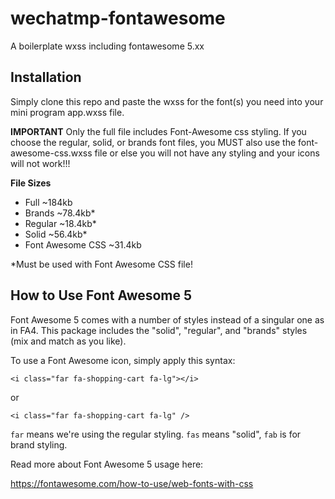 # wechatmp-fontawesome

A boilerplate wxss including fontawesome 5.xx



## Installation

Simply clone this repo and paste the wxss for the font(s) you need into your mini program app.wxss file.

**IMPORTANT**
Only the full file includes Font-Awesome css styling. If you choose the regular, solid, or brands font files, you MUST also use the font-awesome-css.wxss file or else you will not have any styling and your icons will not work!!!

**File Sizes**

- Full ~184kb
- Brands ~78.4kb*
- Regular ~18.4kb*
- Solid ~56.4kb*
- Font Awesome CSS ~31.4kb

*Must be used with Font Awesome CSS file!


## How to Use Font Awesome 5

Font Awesome 5 comes with a number of styles instead of a singular one as in FA4. This package includes the "solid", "regular", and "brands" styles (mix and match as you like).

To use a Font Awesome icon, simply apply this syntax:

`<i class="far fa-shopping-cart fa-lg"></i>`

or

`<i class="far fa-shopping-cart fa-lg" />`

`far` means we're using the regular styling. `fas` means "solid", `fab` is for brand styling.

Read more about Font Awesome 5 usage here:

https://fontawesome.com/how-to-use/web-fonts-with-css
